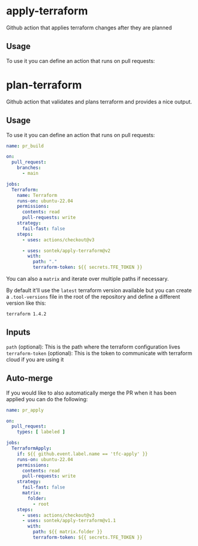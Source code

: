 # apply-terraform
Github action that applies terraform changes after they are planned


## Usage
To use it you can define an action that runs on pull requests:

# plan-terraform
Github action that validates and plans terraform and provides
a nice output.


## Usage
To use it you can define an action that runs on pull requests:

```yaml
name: pr_build

on:
  pull_request:
    branches:
      - main

jobs:
  Terraform:
    name: Terraform
    runs-on: ubuntu-22.04
    permissions:
      contents: read
      pull-requests: write
    strategy:
      fail-fast: false
    steps:
      - uses: actions/checkout@v3

      - uses: sontek/apply-terraform@v2
        with:
          path: "."
          terraform-token: ${{ secrets.TFE_TOKEN }}
```

You can also a `matrix` and iterate over multiple paths if necessary.

By default it'll use the `latest` terraform version available but you can create a
`.tool-versions` file in the root of the repository and define a different version
like this:

```
terraform 1.4.2
```

## Inputs
`path` (optional): This is the path where the terraform configuration lives
`terraform-token` (optional): This is the token to communicate with terraform cloud if you are using it

## Auto-merge
If you would like to also automatically merge the PR when it has been applied you can do the following:

```yaml
name: pr_apply

on:
  pull_request:
    types: [ labeled ]

jobs:
  TerraformApply:
    if: ${{ github.event.label.name == 'tfc-apply' }}
    runs-on: ubuntu-22.04
    permissions:
      contents: read
      pull-requests: write
    strategy:
      fail-fast: false
      matrix:
        folder:
          - root
    steps:
      - uses: actions/checkout@v3
      - uses: sontek/apply-terraform@v1.1
        with:
          path: ${{ matrix.folder }}
          terraform-token: ${{ secrets.TFE_TOKEN }}
```